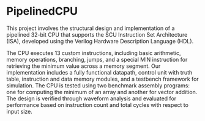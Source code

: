 # PipelinedCPU
This project involves the structural design and implementation of a pipelined 32-bit CPU that supports the SCU Instruction Set Architecture (ISA), developed using the Verilog Hardware Description Language (HDL). 

The CPU executes 13 custom instructions, including basic arithmetic, memory operations, branching, jumps, and a special MIN instruction for retrieving the minimum value across a memory segment. Our implementation includes a fully functional datapath, control unit with truth table, instruction and data memory modules, and a testbench framework for simulation. The CPU is tested using two benchmark assembly programs: one for computing the minimum of an array and another for vector addition. The design is verified through waveform analysis and evaluated for performance based on instruction count and total cycles with respect to input size.
